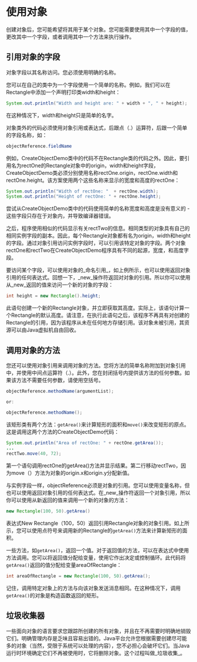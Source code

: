 # 使用对象
创建对象后，您可能希望将其用于某个对象。您可能需要使用其中一个字段的值，更改其中一个字段，或者调用其中一个方法来执行操作。


## 引用对象的字段

对象字段以其名称访问。您必须使用明确的名称。

您可以在自己的类中为一个字段使用一个简单的名称。例如，我们可以在Rectangle中添加一个声明打印类width和height：

```java
System.out.println("Width and height are: " + width + ", " + height);
```

在这种情况下，width和height只是简单的名字。

对象类外的代码必须使用对象引用或表达式，后跟点（.）运算符，后跟一个简单的字段名称，如：

```java
objectReference.fieldName
```

例如，CreateObjectDemo类中的代码不在Rectangle类的代码之外。因此，要引用名为rectOne的Rectangle对象中的origin，width和height字段，CreateObjectDemo类必须分别使用名称rectOne.origin，rectOne.width和rectOne.height。该方案使用两个这些名称来显示的宽度和高度的rectOne：

```java
System.out.println("Width of rectOne: "  + rectOne.width);
System.out.println("Height of rectOne: " + rectOne.height);
```

尝试从CreateObjectDemo类中的代码使用简单的名称宽度和高度是没有意义的 - 这些字段只存在于对象内，并导致编译器错误。

之后，程序使用相似的代码显示有关rectTwo的信息。相同类型的对象具有自己的相同实例字段的副本。因此，每个Rectangle对象都有名为origin，width和height的字段。通过对象引用访问实例字段时，可以引用该特定对象的字段。两个对象rectOne和rectTwo在CreateObjectDemo程序具有不同的起源，宽度，和高度字段。

要访问某个字段，可以使用对象的_命名引用_，如上例所示，也可以使用返回对象引用的任何表达式。回想一下，_new_操作符返回对对象的引用。所以你可以使用从_new_返回的值来访问一个新的对象的字段：

```java
int height = new Rectangle().height;
```

此语句创建一个新的Rectangle对象，并立即获取其高度。实际上，该语句计算一个Rectangle的默认高度。请注意，在执行此语句之后，该程序不再具有对创建的Rectangle的引用，因为该程序从未在任何地方存储引用。该对象未被引用，其资源可以由Java虚拟机自由回收。


## 调用对象的方法

您还可以使用对象引用来调用对象的方法。您将方法的简单名称附加到对象引用中，并使用中间点运算符（.）。此外，您在封闭括号内提供该方法的任何参数。如果该方法不需要任何参数，请使用空括号。

```java
objectReference.methodName(argumentList);

or:

objectReference.methodName();
```

该矩形类有两个方法：`getArea()`来计算矩形的面积和`move()`来改变矩形的原点。这是调用这两个方法的CreateObjectDemo代码：

```java
System.out.println("Area of rectOne: " + rectOne.getArea());
...
rectTwo.move(40, 72);
```

第一个语句调用rectOne的getArea()方法并显示结果。第二行移动rectTwo，因为move（）方法为对象的origin.x和origin.y分配新值。

与实例字段一样，objectReference必须是对象的引用。您可以使用变量名称，但也可以使用返回对象引用的任何表达式。在_new_操作符返回一个对象引用，所以你可以使用从新返回的值来调用一个新的对象的方法：

```java
new Rectangle(100, 50).getArea()
```
表达式New Rectangle（100，50）返回引用Rectangle对象的对象引用。如上所示，您可以使用点符号来调用新的Rectangle的`getArea()`方法来计算新矩形的面积。

一些方法，如`getArea()`，返回一个值。对于返回值的方法，可以在表达式中使用方法调用。您可以将返回值分配给变量，使用它作出决定或控制循环。此代码将`getArea()`返回的值分配给变量areaOfRectangle：

```java
int areaOfRectangle = new Rectangle(100, 50).getArea();
```

记住，调用特定对象上的方法与向该对象发送消息相同。在这种情况下，调用`getArea()`的对象是构造函数返回的矩形。


## 垃圾收集器

一些面向对象的语言要求您跟踪所创建的所有对象，并且在不再需要时明确地销毁它们。明确管理内存是乏味且容易出错的。Java平台允许您根据需要创建尽可能多的对象（当然，受限于系统可以处理的内容），您不必担心会破坏它们。当Java运行时环境确定它们不再被使用时，它将删除对象。这个过程叫做_垃圾收集_。






